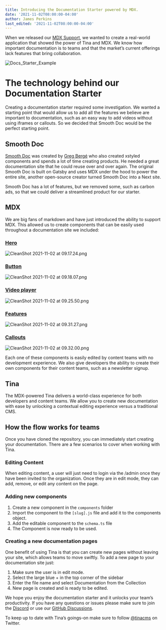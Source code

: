 ```yaml
---
title: Introducing the Documentation Starter powered by MDX.
date: '2021-11-02T08:00:00-04:00'
author: James Perkins
last_edited: '2021-11-02T08:00:00-04:00'
---
```


When we released our [MDX Support](/docs/mdx/), we wanted to create a real-world application that showed the power of Tina and MDX. We know how important documentation is to teams and that the market’s current offerings lack features that bring collaboration.

![Docs_Starter_Example](https://res.cloudinary.com/forestry-demo/video/upload/v1638887594/blog-media/Docs_Starter_Example.gif)

# The technology behind our Documentation Starter

Creating a documentation starter required some investigation. We wanted a starting point that would allow us to add all the features we believe are important to documentation, such as an easy way to add videos without using iframes or callouts. So we decided that Smooth Doc would be the perfect starting point.

## Smooth Doc

[Smooth Doc](https://smooth-doc.com/) was created by [Greg Bergé](https://twitter.com/neoziro) who also created xstyled components and spends a lot of time creating products. He needed a great documentation site that he could reuse over and over again. The original Smooth Doc is built on Gatsby and uses MDX under the hood to power the entire site, another open-source creator turned Smooth Doc into a Next site.

Smooth Doc has a lot of features, but we removed some, such as carbon ads, so that we could deliver a streamlined product for our starter.

## MDX

We are big fans of markdown and have just introduced the ability to support MDX. This allowed us to create components that can be easily used throughout a documentation site we included:

### [Hero](https://github.com/tinacms/tina-docs-starter/blob/main/blocks/hero-block.js)

![CleanShot 2021-11-02 at 09.17.24.png](https://res.craft.do/user/full/c67cad1b-6dc6-4909-0f8e-19d468ba9fd4/doc/F38A8651-6C07-422F-A3E4-DBB7464B4570/0509A88A-23B1-4B6C-AD87-3A0592EAB965_2/CleanShot%202021-11-02%20at%2009.17.24.png)

### [Button](https://github.com/tinacms/tina-docs-starter/blob/main/components/Button.js)

![CleanShot 2021-11-02 at 09.18.07.png](https://res.craft.do/user/full/c67cad1b-6dc6-4909-0f8e-19d468ba9fd4/doc/F38A8651-6C07-422F-A3E4-DBB7464B4570/6E8FBA41-E9EF-4E94-8A8B-0B659D9054F4_2/CleanShot%202021-11-02%20at%2009.18.07.png)

### [Video player](https://github.com/tinacms/tina-docs-starter/blob/main/pages/docs/%5Bslug%5D.js#L28)

![CleanShot 2021-11-02 at 09.25.50.png](https://res.craft.do/user/full/c67cad1b-6dc6-4909-0f8e-19d468ba9fd4/doc/F38A8651-6C07-422F-A3E4-DBB7464B4570/5370BD6C-2B6A-4915-9D31-AF1E21A67B93_2/CleanShot%202021-11-02%20at%2009.25.50.png)

### [Features](https://github.com/tinacms/tina-docs-starter/blob/5c2448a63dea0b178eaf6b6c17ec10417c3fda78/blocks/features-block.js#L10)

![CleanShot 2021-11-02 at 09.31.27.png](https://res.craft.do/user/full/c67cad1b-6dc6-4909-0f8e-19d468ba9fd4/doc/F38A8651-6C07-422F-A3E4-DBB7464B4570/A48D9265-24B7-4096-B0CA-E35573D99338_2/CleanShot%202021-11-02%20at%2009.31.27.png)

### [Callouts](https://github.com/tinacms/tina-docs-starter/blob/5c2448a63dea0b178eaf6b6c17ec10417c3fda78/blocks/callout-block.js)

![CleanShot 2021-11-02 at 09.32.00.png](https://res.craft.do/user/full/c67cad1b-6dc6-4909-0f8e-19d468ba9fd4/doc/F38A8651-6C07-422F-A3E4-DBB7464B4570/06AE2D56-FB1D-49BA-A5E2-74C98022B81E_2/CleanShot%202021-11-02%20at%2009.32.00.png)

Each one of these components is easily edited by content teams with no development experience. We also give developers the ability to create their own components for their content teams, such as a newsletter signup.

## Tina

The MDX-powered Tina delivers a world-class experience for both developers and content teams. We allow you to create new documentation with ease by unlocking a contextual editing experience versus a traditional CMS.

## How the flow works for teams

Once you have cloned the repository, you can immediately start creating your documentation. There are a few scenarios to cover when working with Tina.

### Editing Content

When editing content, a user will just need to login via the /admin once they have been invited to the organization. Once they are in edit mode, they can add, remove, or edit any content on the page.

### Adding new components

1. Create a new component in the `components` folder
2. Import the component to the `[slug].js` file and add it to the components object.
3. Add the editable component to the `schema.ts` file
4. The Component is now ready to be used.

### Creating a new documentation pages

One benefit of using Tina is that you can create new pages without leaving your site, which allows teams to move swiftly. To add a new page to your documentation site just:

1. Make sure the user is in edit mode.
2. Select the large blue + in the top corner of the sidebar
3. Enter the file name and select Documentation from the Collection
4. New page is created and is ready to be edited.

We hope you enjoy the documentation starter and it unlocks your team’s productivity. If you have any questions or issues please make sure to join the [Discord](https://discord.gg/njvZZYHj2Q) or use our [GitHub Discussions](https://github.com/tinacms/tinacms/discussions).

To keep up to date with Tina’s goings-on make sure to follow [@tinacms](https://twitter.com/tinacms) on Twitter.
